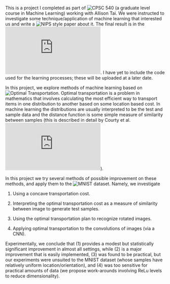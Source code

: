 This is a project I completed as part of ![CPSC 540](https://www.cs.ubc.ca/~schmidtm/Courses/540-W17/) (a graduate level course in Machine Learning) working with Allison Tai. We were instructed to investigate some technique/application of machine learning that interested us and write a ![NIPS style](https://nips.cc/Conferences/2017/PaperInformation/EvaluationCriteria) paper about it. The final result is in the ![Project write up file](https://github.com/arsbar24/Personal/blob/master/Machine-Learning/Project-write-up.pdf). I have yet to include the code used for the learning processes; these will be uploaded at a later date.

In this project, we explore methods of machine learning based on ![Optimal Transportation](https://en.wikipedia.org/wiki/Transportation_theory_(mathematics)). Optimal transportation is a problem in mathematics that involves calculating the most efficient way to transport items in one distribution to another based on some location based cost. 
In machine learning the distributions are usually interpreted to be the test and sample data and the distance function is some simple measure of similarity between samples (this is described in detail by Courty et al. ![here](https://arxiv.org/pdf/1507.00504.pdf)).

In this project we try several methods of possible improvement on these methods, and apply them to the ![MNIST dataset](http://yann.lecun.com/exdb/mnist/). Namely, we investigate

1. Using a concave transportation cost.

2. Interpreting the optimal transportation cost as a measure of similarity between image to generate test samples.

3. Using the optimal transportation plan to recognize rotated images.

4. Applying optimal transportation to the convolutions of images (via a CNN).

Experimentally, we conclude that (1) provides a modest but statistically significant improvement in almost all settings, while (2) is a major improvement that is easily implemented, (3) was found to be practical, but our experiments were unsuited to the MNIST dataset (whose samples have relatively uniform location/orientation), and (4) was too sensitive for practical amounts of data (we propose work-arounds involving ReLu levels to reduce dimensionality).
